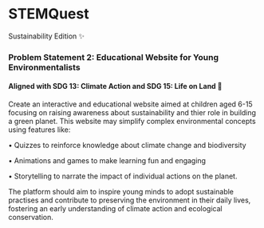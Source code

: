 # STEMQuest

Sustainability Edition ✨

### Problem Statement 2: Educational Website for Young Environmentalists

#### Aligned with SDG 13: Climate Action and SDG 15: Life on Land 🌳

Create an interactive and educational website aimed at children aged 6-15 focusing on raising awareness about sustainability and thier role in building a green planet. This website may simplify complex environmental concepts using features like:

• Quizzes to reinforce knowledge about climate change and biodiversity

• Animations and games to make learning fun and engaging

• Storytelling to narrate the impact of individual actions on the planet.

The platform should aim to inspire young minds to adopt sustainable practises and contribute to preserving the environment in their daily lives, fostering an early understanding of climate action and ecological conservation.
